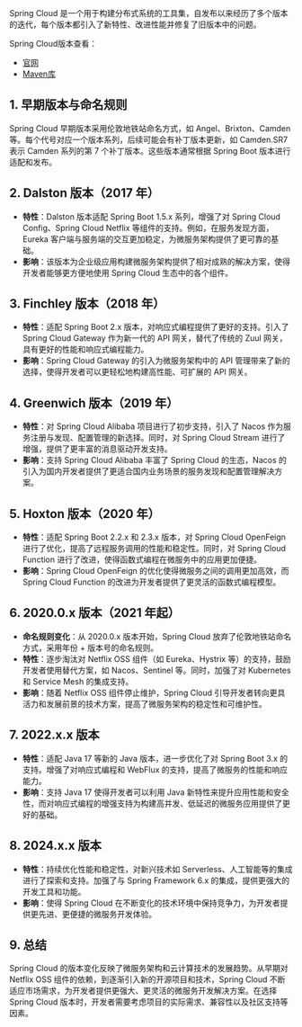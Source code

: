 Spring Cloud 是一个用于构建分布式系统的工具集，自发布以来经历了多个版本的迭代，每个版本都引入了新特性、改进性能并修复了旧版本中的问题。

Spring Cloud版本查看：
- [官网](https://spring.io/projects/spring-cloud)
- [Maven库](https://mvnrepository.com/artifact/org.springframework.cloud/spring-cloud-dependencies)
## 1. 早期版本与命名规则
Spring Cloud 早期版本采用伦敦地铁站命名方式，如 Angel、Brixton、Camden 等。每个代号对应一个版本系列，后续可能会有补丁版本更新，如 Camden.SR7 表示 Camden 系列的第 7 个补丁版本。这些版本通常根据 Spring Boot 版本进行适配和发布。

## 2. Dalston 版本（2017 年）
- **特性**：Dalston 版本适配 Spring Boot 1.5.x 系列，增强了对 Spring Cloud Config、Spring Cloud Netflix 等组件的支持。例如，在服务发现方面，Eureka 客户端与服务端的交互更加稳定，为微服务架构提供了更可靠的基础。
- **影响**：该版本为企业级应用构建微服务架构提供了相对成熟的解决方案，使得开发者能够更方便地使用 Spring Cloud 生态中的各个组件。

## 3. Finchley 版本（2018 年）
- **特性**：适配 Spring Boot 2.x 版本，对响应式编程提供了更好的支持。引入了 Spring Cloud Gateway 作为新一代的 API 网关，替代了传统的 Zuul 网关，具有更好的性能和响应式编程能力。
- **影响**：Spring Cloud Gateway 的引入为微服务架构中的 API 管理带来了新的选择，使得开发者可以更轻松地构建高性能、可扩展的 API 网关。

## 4. Greenwich 版本（2019 年）
- **特性**：对 Spring Cloud Alibaba 项目进行了初步支持，引入了 Nacos 作为服务注册与发现、配置管理的新选择。同时，对 Spring Cloud Stream 进行了增强，提供了更丰富的消息驱动开发支持。
- **影响**：支持 Spring Cloud Alibaba 丰富了 Spring Cloud 的生态，Nacos 的引入为国内开发者提供了更适合国内业务场景的服务发现和配置管理解决方案。

## 5. Hoxton 版本（2020 年）
- **特性**：适配 Spring Boot 2.2.x 和 2.3.x 版本，对 Spring Cloud OpenFeign 进行了优化，提高了远程服务调用的性能和稳定性。同时，对 Spring Cloud Function 进行了改进，使得函数式编程在微服务中的应用更加便捷。
- **影响**：Spring Cloud OpenFeign 的优化使得微服务之间的调用更加高效，而 Spring Cloud Function 的改进为开发者提供了更灵活的函数式编程模型。

## 6. 2020.0.x 版本（2021 年起）
- **命名规则变化**：从 2020.0.x 版本开始，Spring Cloud 放弃了伦敦地铁站命名方式，采用年份 + 版本号的命名规则。
- **特性**：逐步淘汰对 Netflix OSS 组件（如 Eureka、Hystrix 等）的支持，鼓励开发者使用替代方案，如 Nacos、Sentinel 等。同时，加强了对 Kubernetes 和 Service Mesh 的集成支持。
- **影响**：随着 Netflix OSS 组件停止维护，Spring Cloud 引导开发者转向更具活力和发展前景的技术方案，提高了微服务架构的稳定性和可维护性。

## 7. 2022.x.x 版本
- **特性**：适配 Java 17 等新的 Java 版本，进一步优化了对 Spring Boot 3.x 的支持。增强了对响应式编程和 WebFlux 的支持，提高了微服务的性能和响应能力。
- **影响**：支持 Java 17 使得开发者可以利用 Java 新特性来提升应用性能和安全性，而对响应式编程的增强支持为构建高并发、低延迟的微服务应用提供了更好的基础。

## 8. 2024.x.x 版本
- **特性**：持续优化性能和稳定性，对新兴技术如 Serverless、人工智能等的集成进行了探索和支持。加强了与 Spring Framework 6.x 的集成，提供更强大的开发工具和功能。
- **影响**：使得 Spring Cloud 在不断变化的技术环境中保持竞争力，为开发者提供更先进、更便捷的微服务开发体验。

## 9. 总结
Spring Cloud 的版本变化反映了微服务架构和云计算技术的发展趋势。从早期对 Netflix OSS 组件的依赖，到逐渐引入新的开源项目和技术，Spring Cloud 不断适应市场需求，为开发者提供更强大、更灵活的微服务开发解决方案。在选择 Spring Cloud 版本时，开发者需要考虑项目的实际需求、兼容性以及社区支持等因素。 


